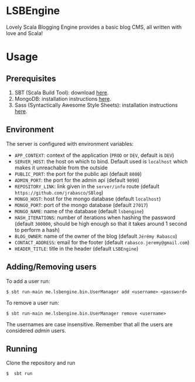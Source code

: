 # LSBEngine
Lovely Scala Blogging Engine provides a basic blog CMS, all written with love and Scala!

# Usage

## Prerequisites

1. SBT (Scala Build Tool): download [here](http://www.scala-sbt.org/download.html).
2. MongoDB: installation instructions [here](https://docs.mongodb.com/manual/installation/).
3. Sass (Syntactically Awesome Style Sheets): installation instructions [here](http://sass-lang.com/install).

## Environment

The server is configured with environment variables:

- `APP_CONTEXT`: context of the application (`PROD` or `DEV`, default is `DEV`)
- `SERVER_HOST`: the host on which to bind. Default used is `localhost` which makes it unreachable from the outside
- `PUBLIC_PORT`: the port for the public api (default `8080`)
- `ADMIN_PORT`: the port for the admin api (default `9090`)
- `REPOSITORY_LINK`: link given in the `server/info` route (default `https://github.com/jrabasco/SBlog`)
- `MONGO_HOST`: host for the mongo database (default `localhost`)
- `MONGO_PORT`: port of the mongo database (default `27017`)
- `MONGO_NAME`: name of the database (default `lsbengine`)
- `HASH_ITERATIONS`: number of iterations when hashing the password (default `300000`, should be high enough so that it 
takes around 1 second to perform a hash)
- `BLOG_OWNER`: name of the owner of the blog (default `Jérémy Rabasco`)
- `CONTACT_ADDRESS`: email for the footer (default `rabasco.jeremy@gmail.com`)
- `HEADER_TITLE`: title in the header (default `LSBEngine`)

## Adding/Removing users

To add a user run:

```
$ sbt run-main me.lsbengine.bin.UserManager add <username> <password>
```

To remove a user run:
```
$ sbt run-main me.lsbengine.bin.UserManager remove <username>
```

The usernames are case insensitive. Remember that all the users are considered _admin_ users.

## Running

Clone the repository and run

```
$  sbt run
```
